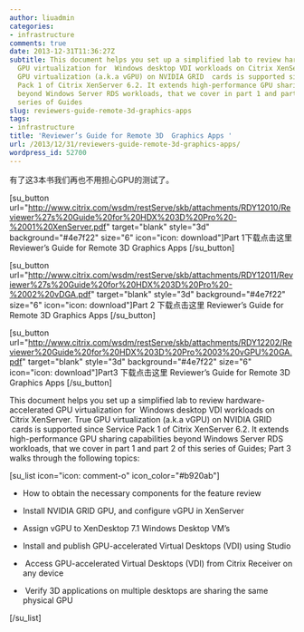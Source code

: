 ```yaml
---
author: liuadmin
categories:
- infrastructure
comments: true
date: 2013-12-31T11:36:27Z
subtitle: This document helps you set up a simplified lab to review hardware-accelerated
  GPU virtualization for  Windows desktop VDI workloads on Citrix XenServer. True
  GPU virtualization (a.k.a vGPU) on NVIDIA GRID  cards is supported since Service
  Pack 1 of Citrix XenServer 6.2. It extends high-performance GPU sharing capabilities
  beyond Windows Server RDS workloads, that we cover in part 1 and part 2 of this
  series of Guides
slug: reviewers-guide-remote-3d-graphics-apps
tags:
- infrastructure
title: 'Reviewer’s Guide for Remote 3D  Graphics Apps '
url: /2013/12/31/reviewers-guide-remote-3d-graphics-apps/
wordpress_id: 52700
---
```


有了这3本书我们再也不用担心GPU的测试了。

[su_button url="http://www.citrix.com/wsdm/restServe/skb/attachments/RDY12010/Reviewer%27s%20Guide%20for%20HDX%203D%20Pro%20-%2001%20XenServer.pdf" target="blank" style="3d" background="#4e7f22" size="6" icon="icon: download"]Part 1下载点击这里
Reviewer’s Guide for Remote 3D Graphics Apps [/su_button]

[su_button url="http://www.citrix.com/wsdm/restServe/skb/attachments/RDY12011/Reviewer%27s%20Guide%20for%20HDX%203D%20Pro%20-%2002%20vDGA.pdf" target="blank" style="3d" background="#4e7f22" size="6" icon="icon: download"]Part 2 下载点击这里
Reviewer’s Guide for Remote 3D Graphics Apps [/su_button]

[su_button url="http://www.citrix.com/wsdm/restServe/skb/attachments/RDY12202/Reviewer%20Guide%20for%20HDX%203D%20Pro%2003%20vGPU%20GA.pdf" target="blank" style="3d" background="#4e7f22" size="6" icon="icon: download"]Part3 下载点击这里
Reviewer’s Guide for Remote 3D Graphics Apps [/su_button]

This document helps you set up a simplified lab to review hardware-accelerated GPU virtualization for  Windows desktop VDI workloads on Citrix XenServer. True GPU virtualization (a.k.a vGPU) on NVIDIA GRID  cards is supported since Service Pack 1 of Citrix XenServer 6.2. It extends high-performance GPU sharing capabilities beyond Windows Server RDS workloads, that we cover in part 1 and part 2 of this series of Guides; Part 3 walks through the following topics:

[su_list icon="icon: comment-o" icon_color="#b920ab"]



	
  * How to obtain the necessary components for the feature review

	
  * Install NVIDIA GRID GPU, and configure vGPU in XenServer

	
  * Assign vGPU to XenDesktop 7.1 Windows Desktop VM’s

	
  * Install and publish GPU-accelerated Virtual Desktops (VDI) using Studio

	
  *  Access GPU-accelerated Virtual Desktops (VDI) from Citrix Receiver on any device

	
  *  Verify 3D applications on multiple desktops are sharing the same physical GPU


[/su_list]


